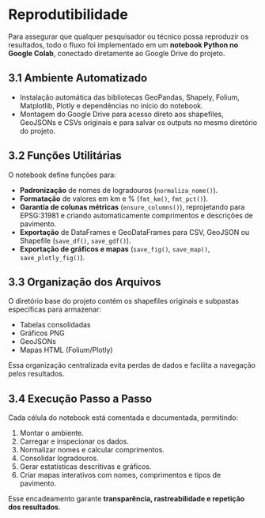 # Reprodutibilidade

Para assegurar que qualquer pesquisador ou técnico possa reproduzir os resultados, todo o fluxo foi implementado em um **notebook Python no Google Colab**, conectado diretamente ao Google Drive do projeto.

## 3.1 Ambiente Automatizado

- Instalação automática das bibliotecas GeoPandas, Shapely, Folium, Matplotlib, Plotly e dependências no início do notebook.
- Montagem do Google Drive para acesso direto aos shapefiles, GeoJSONs e CSVs originais e para salvar os outputs no mesmo diretório do projeto.

## 3.2 Funções Utilitárias

O notebook define funções para:

- **Padronização** de nomes de logradouros (`normaliza_nome()`).
- **Formatação** de valores em km e % (`fmt_km()`, `fmt_pct()`).
- **Garantia de colunas métricas** (`ensure_columns()`), reprojetando para EPSG:31981 e criando automaticamente comprimentos e descrições de pavimento.
- **Exportação** de DataFrames e GeoDataFrames para CSV, GeoJSON ou Shapefile (`save_df()`, `save_gdf()`).
- **Exportação de gráficos e mapas** (`save_fig()`, `save_map()`, `save_plotly_fig()`).

## 3.3 Organização dos Arquivos

O diretório base do projeto contém os shapefiles originais e subpastas específicas para armazenar:

- Tabelas consolidadas
- Gráficos PNG
- GeoJSONs
- Mapas HTML (Folium/Plotly)

Essa organização centralizada evita perdas de dados e facilita a navegação pelos resultados.

## 3.4 Execução Passo a Passo

Cada célula do notebook está comentada e documentada, permitindo:

1. Montar o ambiente.
2. Carregar e inspecionar os dados.
3. Normalizar nomes e calcular comprimentos.
4. Consolidar logradouros.
5. Gerar estatísticas descritivas e gráficos.
6. Criar mapas interativos com nomes, comprimentos e tipos de pavimento.

Esse encadeamento garante **transparência, rastreabilidade e repetição dos resultados**.